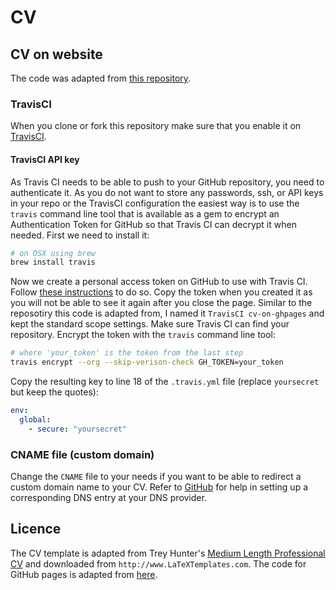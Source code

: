 # CV 

## CV on website
The code was adapted from [this repository](https://github.com/thomastweets/cv-on-ghpages).

### TravisCI
When you clone or fork this repository make sure that you enable it on [TravisCI](https://travis-ci.org).

#### TravisCI API key
As Travis CI needs to be able to push to your GitHub repository, you need to authenticate it.
As you do not want to store any passwords, ssh, or API keys in your repo or the TravisCI configuration the easiest way is to use the
`travis` command line tool that is available as a gem to encrypt an Authentication Token for GitHub so that Travis CI 
can decrypt it when needed. First we need to install it:
```bash
# on OSX using brew
brew install travis
```
Now we create a personal access token on GitHub to use with Travis CI. Follow
[these instructions](https://help.github.com/articles/creating-an-access-token-for-command-line-use/) 
to do so. Copy the token when you created 
it as you will not be able to see it again after you close the page.
Similar to the reposotiry this code is adapted from, I named it `TravisCI cv-on-ghpages` and kept the standard scope settings.
Make sure Travis CI can find your repository.
Encrypt the token with the `travis` command line tool:
```bash
# where 'your_token' is the token from the last step
travis encrypt --org --skip-verison-check GH_TOKEN=your_token
```
Copy the resulting key to line 18 of the `.travis.yml` file (replace `yoursecret` but keep the quotes):
```yml
env:
  global:
    - secure: "yoursecret"
```

### CNAME file (custom domain)
Change the `CNAME` file to your needs if you want to be able to redirect a custom domain name to your CV. Refer to [GitHub](https://help.github.com/articles/setting-up-a-custom-domain-with-github-pages/) for help in setting up a corresponding DNS entry at your DNS provider.

## Licence
The CV template is adapted from
Trey Hunter's [Medium Length Professional CV](https://www.latextemplates.com/template/medium-length-professional-cv) and downloaded from
`http://www.LaTeXTemplates.com`.
The code for GitHub pages is adapted from [here](https://github.com/thomastweets/cv-on-ghpages).
